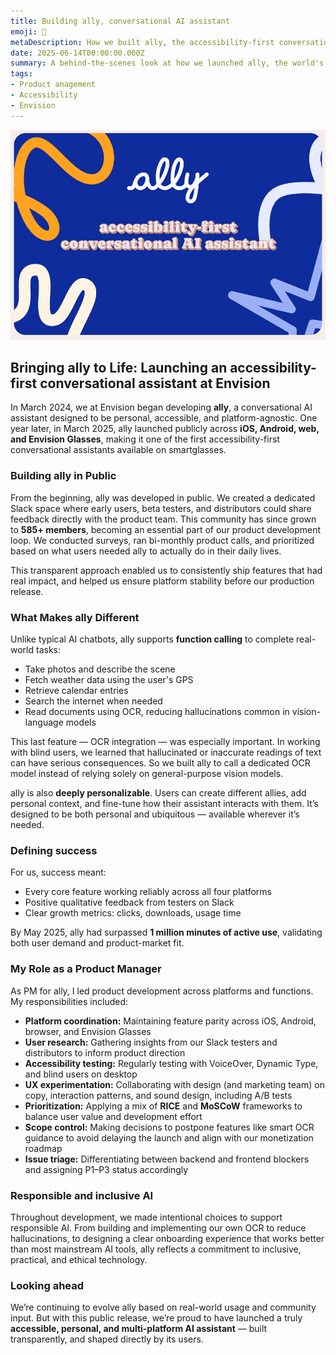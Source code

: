 ```yaml
---
title: Building ally, conversational AI assistant
emoji: 🦿
metaDescription: How we built ally, the accessibility-first conversational assistant at Envision, from public development to cross-platform launch.
date: 2025-06-14T00:00:00.000Z
summary: A behind-the-scenes look at how we launched ally, the world's first accessibility-first conversational assistant on smartglasses, and how we used public development, inclusive testing, and function calling to shape it.
tags:
- Product anagement
- Accessibility
- Envision
---
```


![Illustration showing 'ally', accessibility first AI assistant.](/src/assets/img/ally.jpg)

## Bringing ally to Life: Launching an accessibility-first conversational assistant at Envision

In March 2024, we at Envision began developing **ally**, a conversational AI assistant designed to be personal, accessible, and platform-agnostic. One year later, in March 2025, ally launched publicly across **iOS, Android, web, and Envision Glasses**, making it one of the first accessibility-first conversational assistants available on smartglasses.

### Building ally in Public

From the beginning, ally was developed in public. We created a dedicated Slack space where early users, beta testers, and distributors could share feedback directly with the product team. This community has since grown to **585+ members**, becoming an essential part of our product development loop. We conducted surveys, ran bi-monthly product calls, and prioritized based on what users needed ally to actually do in their daily lives.

This transparent approach enabled us to consistently ship features that had real impact, and helped us ensure platform stability before our production release.

### What Makes ally Different

Unlike typical AI chatbots, ally supports **function calling** to complete real-world tasks:
- Take photos and describe the scene
- Fetch weather data using the user's GPS
- Retrieve calendar entries
- Search the internet when needed
- Read documents using OCR, reducing hallucinations common in vision-language models

This last feature — OCR integration — was especially important. In working with blind users, we learned that hallucinated or inaccurate readings of text can have serious consequences. So we built ally to call a dedicated OCR model instead of relying solely on general-purpose vision models.

ally is also **deeply personalizable**. Users can create different allies, add personal context, and fine-tune how their assistant interacts with them. It’s designed to be both personal and ubiquitous — available wherever it’s needed.

### Defining success

For us, success meant:
- Every core feature working reliably across all four platforms
- Positive qualitative feedback from testers on Slack
- Clear growth metrics: clicks, downloads, usage time

By May 2025, ally had surpassed **1 million minutes of active use**, validating both user demand and product-market fit.

### My Role as a Product Manager

As PM for ally, I led product development across platforms and functions. My responsibilities included:

- **Platform coordination:** Maintaining feature parity across iOS, Android, browser, and Envision Glasses  
- **User research:** Gathering insights from our Slack testers and distributors to inform product direction  
- **Accessibility testing:** Regularly testing with VoiceOver, Dynamic Type, and blind users on desktop  
- **UX experimentation:** Collaborating with design (and marketing team) on copy, interaction patterns, and sound design, including A/B tests  
- **Prioritization:** Applying a mix of **RICE** and **MoSCoW** frameworks to balance user value and development effort  
- **Scope control:** Making decisions to postpone features like smart OCR guidance to avoid delaying the launch and align with our monetization roadmap  
- **Issue triage:** Differentiating between backend and frontend blockers and assigning P1–P3 status accordingly  

### Responsible and inclusive AI

Throughout development, we made intentional choices to support responsible AI. From building and implementing our own OCR to reduce hallucinations, to designing a clear onboarding experience that works better than most mainstream AI tools, ally reflects a commitment to inclusive, practical, and ethical technology.

### Looking ahead

We’re continuing to evolve ally based on real-world usage and community input. But with this public release, we’re proud to have launched a truly **accessible, personal, and multi-platform AI assistant** — built transparently, and shaped directly by its users.
